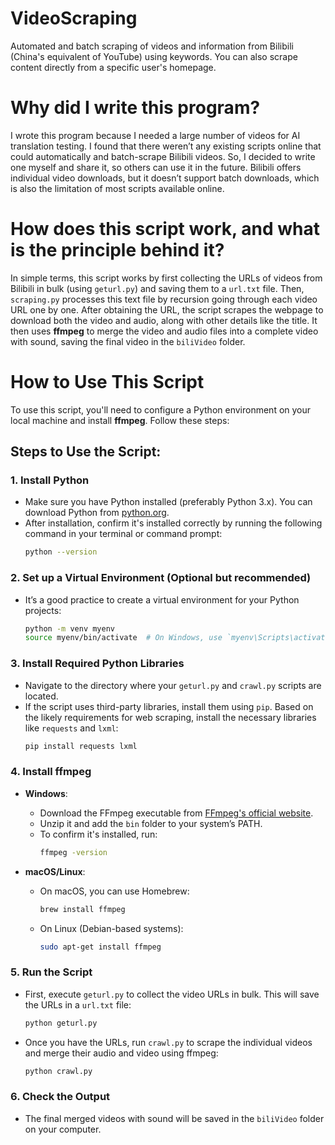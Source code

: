 # VideoScraping

Automated and batch scraping of videos and information from Bilibili (China's equivalent of YouTube) using keywords. You can also scrape content directly from a specific user's homepage.

# Why did I write this program?

I wrote this program because I needed a large number of videos for AI translation testing. I found that there weren’t any existing scripts online that could automatically and batch-scrape Bilibili videos. So, I decided to write one myself and share it, so others can use it in the future. Bilibili offers individual video downloads, but it doesn’t support batch downloads, which is also the limitation of most scripts available online.

# How does this script work, and what is the principle behind it?

In simple terms, this script works by first collecting the URLs of videos from Bilibili in bulk (using `geturl.py`) and saving them to a `url.txt` file. Then, `scraping.py` processes this text file by recursion going through each video URL one by one. After obtaining the URL, the script scrapes the webpage to download both the video and audio, along with other details like the title. It then uses **ffmpeg** to merge the video and audio files into a complete video with sound, saving the final video in the `biliVideo` folder.

# How to Use This Script

To use this script, you'll need to configure a Python environment on your local machine and install **ffmpeg**. Follow these steps:

## Steps to Use the Script:

### 1. Install Python
- Make sure you have Python installed (preferably Python 3.x). You can download Python from [python.org](https://www.python.org/downloads/).
- After installation, confirm it's installed correctly by running the following command in your terminal or command prompt:
  ```bash
  python --version
  ```

### 2. Set up a Virtual Environment (Optional but recommended)
- It’s a good practice to create a virtual environment for your Python projects:
  ```bash
  python -m venv myenv
  source myenv/bin/activate  # On Windows, use `myenv\Scripts\activate`
  ```

### 3. Install Required Python Libraries
- Navigate to the directory where your `geturl.py` and `crawl.py` scripts are located.
- If the script uses third-party libraries, install them using `pip`. Based on the likely requirements for web scraping, install the necessary libraries like `requests` and `lxml`:
  ```bash
  pip install requests lxml
  ```

### 4. Install ffmpeg
- **Windows**:
  - Download the FFmpeg executable from [FFmpeg's official website](https://ffmpeg.org/download.html).
  - Unzip it and add the `bin` folder to your system’s PATH.
  - To confirm it's installed, run:
    ```bash
    ffmpeg -version
    ```
  
- **macOS/Linux**:
  - On macOS, you can use Homebrew:
    ```bash
    brew install ffmpeg
    ```
  - On Linux (Debian-based systems):
    ```bash
    sudo apt-get install ffmpeg
    ```

### 5. Run the Script
- First, execute `geturl.py` to collect the video URLs in bulk. This will save the URLs in a `url.txt` file:
  ```bash
  python geturl.py
  ```

- Once you have the URLs, run `crawl.py` to scrape the individual videos and merge their audio and video using ffmpeg:
  ```bash
  python crawl.py
  ```

### 6. Check the Output
- The final merged videos with sound will be saved in the `biliVideo` folder on your computer.

```

